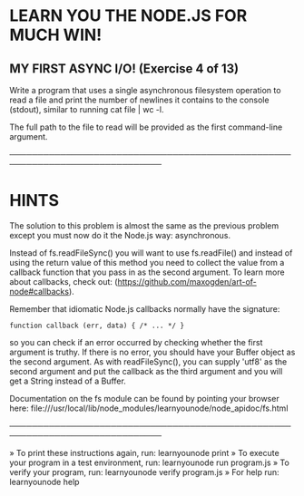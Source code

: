 # LEARN YOU THE NODE.JS FOR MUCH WIN!

## MY FIRST ASYNC I/O! (Exercise 4 of 13)

Write a program that uses a single asynchronous filesystem operation to
read a file and print the number of newlines it contains to the console
(stdout), similar to running cat file | wc -l.

The full path to the file to read will be provided as the first
command-line argument.

─────────────────────────────────────────────────────────────────────────────

# HINTS

The solution to this problem is almost the same as the previous problem
except you must now do it the Node.js way: asynchronous.

Instead of fs.readFileSync() you will want to use fs.readFile() and
instead of using the return value of this method you need to collect the
value from a callback function that you pass in as the second argument. To
learn more about callbacks, check out:
(<https://github.com/maxogden/art-of-node#callbacks>).

Remember that idiomatic Node.js callbacks normally have the signature:

    function callback (err, data) { /* ... */ }

so you can check if an error occurred by checking whether the first
argument is truthy. If there is no error, you should have your Buffer
object as the second argument. As with readFileSync(), you can supply
'utf8' as the second argument and put the callback as the third argument
and you will get a String instead of a Buffer.

Documentation on the fs module can be found by pointing your browser here:
file:///usr/local/lib/node_modules/learnyounode/node_apidoc/fs.html

─────────────────────────────────────────────────────────────────────────────

» To print these instructions again, run: learnyounode print
» To execute your program in a test environment, run: learnyounode run
program.js
» To verify your program, run: learnyounode verify program.js
» For help run: learnyounode help
